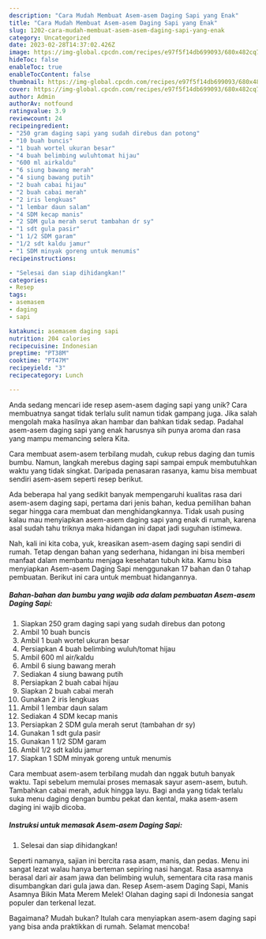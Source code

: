 ```yaml
---
description: "Cara Mudah Membuat Asem-asem Daging Sapi yang Enak"
title: "Cara Mudah Membuat Asem-asem Daging Sapi yang Enak"
slug: 1202-cara-mudah-membuat-asem-asem-daging-sapi-yang-enak
category: Uncategorized
date: 2023-02-28T14:37:02.426Z
image: https://img-global.cpcdn.com/recipes/e97f5f14db699093/680x482cq70/asem-asem-daging-sapi-foto-resep-utama.jpg
hideToc: false
enableToc: true
enableTocContent: false
thumbnail: https://img-global.cpcdn.com/recipes/e97f5f14db699093/680x482cq70/asem-asem-daging-sapi-foto-resep-utama.jpg
cover: https://img-global.cpcdn.com/recipes/e97f5f14db699093/680x482cq70/asem-asem-daging-sapi-foto-resep-utama.jpg
author: Admin
authorAv: notfound
ratingvalue: 3.9
reviewcount: 24
recipeingredient:
- "250 gram daging sapi yang sudah direbus dan potong"
- "10 buah buncis"
- "1 buah wortel ukuran besar"
- "4 buah belimbing wuluhtomat hijau"
- "600 ml airkaldu"
- "6 siung bawang merah"
- "4 siung bawang putih"
- "2 buah cabai hijau"
- "2 buah cabai merah"
- "2 iris lengkuas"
- "1 lembar daun salam"
- "4 SDM kecap manis"
- "2 SDM gula merah serut tambahan dr sy"
- "1 sdt gula pasir"
- "1 1/2 SDM garam"
- "1/2 sdt kaldu jamur"
- "1 SDM minyak goreng untuk menumis"
recipeinstructions:

- "Selesai dan siap dihidangkan!"
categories:
- Resep
tags:
- asemasem
- daging
- sapi

katakunci: asemasem daging sapi 
nutrition: 204 calories
recipecuisine: Indonesian
preptime: "PT38M"
cooktime: "PT47M"
recipeyield: "3"
recipecategory: Lunch

---
```





Anda sedang mencari ide resep asem-asem daging sapi yang unik? Cara membuatnya sangat tidak terlalu sulit namun tidak gampang juga. Jika salah mengolah maka hasilnya akan hambar dan bahkan tidak sedap. Padahal asem-asem daging sapi yang enak harusnya sih punya aroma dan rasa yang mampu memancing selera Kita.





Cara membuat asem-asem terbilang mudah, cukup rebus daging dan tumis bumbu. Namun, langkah merebus daging sapi sampai empuk membutuhkan waktu yang tidak singkat. Daripada penasaran rasanya, kamu bisa membuat sendiri asem-asem seperti resep berikut.

Ada beberapa hal yang sedikit banyak mempengaruhi kualitas rasa dari asem-asem daging sapi, pertama dari jenis bahan, kedua pemilihan bahan segar hingga cara membuat dan menghidangkannya. Tidak usah pusing kalau mau menyiapkan asem-asem daging sapi yang enak di rumah, karena asal sudah tahu triknya maka hidangan ini dapat jadi suguhan istimewa.






Nah, kali ini kita coba, yuk, kreasikan asem-asem daging sapi sendiri di rumah. Tetap dengan bahan yang sederhana, hidangan ini bisa memberi manfaat dalam membantu menjaga kesehatan tubuh kita. Kamu bisa menyiapkan Asem-asem Daging Sapi menggunakan 17 bahan dan 0 tahap pembuatan. Berikut ini cara untuk membuat hidangannya.

<!--inarticleads1-->

##### Bahan-bahan dan bumbu yang wajib ada dalam pembuatan Asem-asem Daging Sapi:

1. Siapkan 250 gram daging sapi yang sudah direbus dan potong
1. Ambil 10 buah buncis
1. Ambil 1 buah wortel ukuran besar
1. Persiapkan 4 buah belimbing wuluh/tomat hijau
1. Ambil 600 ml air/kaldu
1. Ambil 6 siung bawang merah
1. Sediakan 4 siung bawang putih
1. Persiapkan 2 buah cabai hijau
1. Siapkan 2 buah cabai merah
1. Gunakan 2 iris lengkuas
1. Ambil 1 lembar daun salam
1. Sediakan 4 SDM kecap manis
1. Persiapkan 2 SDM gula merah serut (tambahan dr sy)
1. Gunakan 1 sdt gula pasir
1. Gunakan 1 1/2 SDM garam
1. Ambil 1/2 sdt kaldu jamur
1. Siapkan 1 SDM minyak goreng untuk menumis


Cara membuat asem-asem terbilang mudah dan nggak butuh banyak waktu. Tapi sebelum memulai proses memasak sayur asem-asem, butuh. Tambahkan cabai merah, aduk hingga layu. Bagi anda yang tidak terlalu suka menu daging dengan bumbu pekat dan kental, maka asem-asem daging ini wajib dicoba. 

<!--inarticleads2-->

##### Instruksi untuk memasak Asem-asem Daging Sapi:


1. Selesai dan siap dihidangkan!

Seperti namanya, sajian ini bercita rasa asam, manis, dan pedas. Menu ini sangat lezat walau hanya berteman sepiring nasi hangat. Rasa asamnya berasal dari air asam jawa dan belimbing wuluh, sementara cita rasa manis disumbangkan dari gula jawa dan. Resep Asem-asem Daging Sapi, Manis Asamnya Bikin Mata Merem Melek! Olahan daging sapi di Indonesia sangat populer dan terkenal lezat. 

Bagaimana? Mudah bukan? Itulah cara menyiapkan asem-asem daging sapi yang bisa anda praktikkan di rumah. Selamat mencoba!
